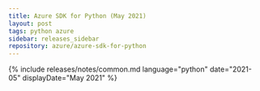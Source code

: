 ```yaml
---
title: Azure SDK for Python (May 2021)
layout: post
tags: python azure
sidebar: releases_sidebar
repository: azure/azure-sdk-for-python
---
```

{% include releases/notes/common.md language="python" date="2021-05" displayDate="May 2021" %}